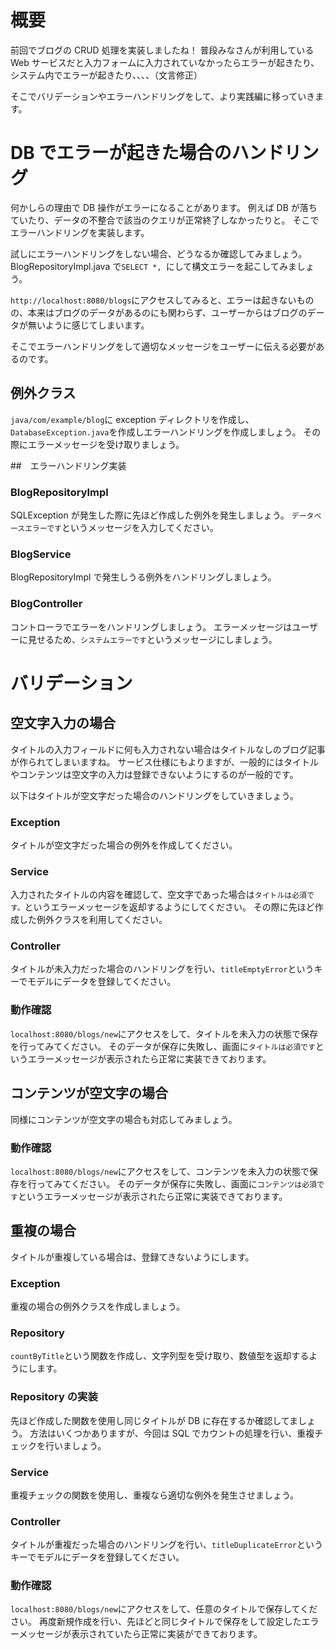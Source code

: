 # 概要

前回でブログの CRUD 処理を実装しましたね！
普段みなさんが利用している Web サービスだと入力フォームに入力されていなかったらエラーが起きたり、システム内でエラーが起きたり、、、、（文言修正）

そこでバリデーションやエラーハンドリングをして、より実践編に移っていきます。

# DB でエラーが起きた場合のハンドリング

何かしらの理由で DB 操作がエラーになることがあります。
例えば DB が落ちていたり、データの不整合で該当のクエリが正常終了しなかったりと。
そこでエラーハンドリングを実装します。

試しにエラーハンドリングをしない場合、どうなるか確認してみましょう。
BlogRepositoryImpl.java で`SELECT *, `にして構文エラーを起こしてみましょう。

`http://localhost:8080/blogs`にアクセスしてみると、エラーは起きないものの、本来はブログのデータがあるのにも関わらず、ユーザーからはブログのデータが無いように感じてしまいます。

そこでエラーハンドリングをして適切なメッセージをユーザーに伝える必要があるのです。

## 例外クラス

`java/com/example/blog`に exception ディレクトリを作成し、`DatabaseException.java`を作成しエラーハンドリングを作成しましょう。
その際にエラーメッセージを受け取りましょう。

##　エラーハンドリング実装

### BlogRepositoryImpl

SQLException が発生した際に先ほど作成した例外を発生しましょう。
`データベースエラーです`というメッセージを入力してください。

### BlogService

BlogRepositoryImpl で発生しうる例外をハンドリングしましょう。

### BlogController

コントローラでエラーをハンドリングしましょう。
エラーメッセージはユーザーに見せるため、`システムエラーです`というメッセージにしましょう。

# バリデーション

## 空文字入力の場合

タイトルの入力フィールドに何も入力されない場合はタイトルなしのブログ記事が作られてしまいますね。
サービス仕様にもよりますが、一般的にはタイトルやコンテンツは空文字の入力は登録できないようにするのが一般的です。

以下はタイトルが空文字だった場合のハンドリングをしていきましょう。

### Exception

タイトルが空文字だった場合の例外を作成してください。

### Service

入力されたタイトルの内容を確認して、空文字であった場合は`タイトルは必須です。`というエラーメッセージを返却するようにしてください。
その際に先ほど作成した例外クラスを利用してください。

### Controller

タイトルが未入力だった場合のハンドリングを行い、`titleEmptyError`というキーでモデルにデータを登録してください。

### 動作確認

`localhost:8080/blogs/new`にアクセスをして、タイトルを未入力の状態で保存を行ってみてください。
そのデータが保存に失敗し、画面に`タイトルは必須です`というエラーメッセージが表示されたら正常に実装できております。

## コンテンツが空文字の場合

同様にコンテンツが空文字の場合も対応してみましょう。

### 動作確認

`localhost:8080/blogs/new`にアクセスをして、コンテンツを未入力の状態で保存を行ってみてください。
そのデータが保存に失敗し、画面に`コンテンツは必須です`というエラーメッセージが表示されたら正常に実装できております。

## 重複の場合

タイトルが重複している場合は、登録てきないようにします。

### Exception

重複の場合の例外クラスを作成しましょう。

### Repository

`countByTitle`という関数を作成し、文字列型を受け取り、数値型を返却するようにします。

### Repository の実装

先ほど作成した関数を使用し同じタイトルが DB に存在するか確認してましょう。
方法はいくつかありますが、今回は SQL でカウントの処理を行い、重複チェックを行いましょう。

### Service

重複チェックの関数を使用し、重複なら適切な例外を発生させましょう。

### Controller

タイトルが重複だった場合のハンドリングを行い、`titleDuplicateError`というキーでモデルにデータを登録してください。

### 動作確認

`localhost:8080/blogs/new`にアクセスをして、任意のタイトルで保存してください。
再度新規作成を行い、先ほどと同じタイトルで保存をして設定したエラーメッセージが表示されていたら正常に実装ができております。
